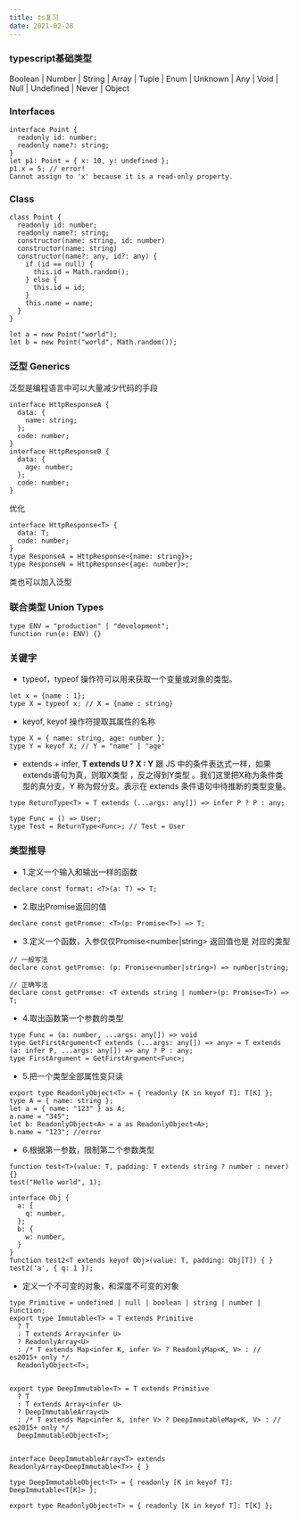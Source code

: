 ```yaml
---
title: ts复习
date: 2021-02-28
---
```


### typescript基础类型

Boolean | Number | String | Array | Tuple | Enum | Unknown | Any | Void | Null | Undefined | Never | Object

### Interfaces

```
interface Point {
  readonly id: number;
  readonly name?: string;
}
let p1: Point = { x: 10, y: undefined };
p1.x = 5; // error!
Cannot assign to 'x' because it is a read-only property.
```

### Class
```
class Point {
  readonly id: number;
  readonly name?: string;
  constructor(name: string, id: number)
  constructor(name: string)
  constructor(name?: any, id?: any) {
    if (id == null) {
      this.id = Math.random();
    } else {
      this.id = id;
    }
    this.name = name;
  }
}

let a = new Point("world");
let b = new Point("world", Math.random());
```

### 泛型 Generics
泛型是编程语言中可以大量减少代码的手段

```
interface HttpResponseA {
  data: {
    name: string;
  };
  code: number;
}
interface HttpResponseB {
  data: {
    age: number;
  };
  code: number;
}
```
优化
```
interface HttpResponse<T> {
  data: T;
  code: number;
}
type ResponseA = HttpResponse<{name: string}>;
type ResponseN = HttpResponse<{age: number}>;
```
类也可以加入泛型

### 联合类型 Union Types

```
type ENV = "production" | "development";
function run(e: ENV) {}
```

### 关键字


* typeof，typeof 操作符可以用来获取一个变量或对象的类型。
```
let x = {name : 1};
type X = typeof x; // X = {name : string}
```
* keyof, keyof 操作符提取其属性的名称
```
type X = { name: string, age: number };
type Y = keyof X; // Y = "name" | "age"
```

* extends + infer, **T extends U ? X : Y**  跟 JS 中的条件表达式一样，如果extends语句为真，则取X类型 ，反之得到Y类型 。我们这里把X称为条件类型的真分支，Y 称为假分支。表示在 extends 条件语句中待推断的类型变量。
```
type ReturnType<T> = T extends (...args: any[]) => infer P ? P : any;

type Func = () => User;
type Test = ReturnType<Func>; // Test = User
```

### 类型推导

* 1.定义一个输入和输出一样的函数

```
declare const format: <T>(a: T) => T;
```
* 2.取出Promise返回的值

```
declare const getPromse: <T>(p: Promise<T>) => T;
```
* 3.定义一个函数，入参仅仅Promise<number|string> 返回值也是 对应的类型

```
// 一般写法
declare const getPromse: (p: Promise<number|string>) => number|string;

// 正确写法
declare const getPromse: <T extends string | number>(p: Promise<T>) => T;
```
* 4.取出函数第一个参数的类型
```
type Func = (a: number, ...args: any[]) => void
type GetFirstArgument<T extends (...args: any[]) => any> = T extends (a: infer P, ...args: any[]) => any ? P : any;
type FirstArgument = GetFirstArgument<Func>;
```
* 5.把一个类型全部属性变只读
```
export type ReadonlyObject<T> = { readonly [K in keyof T]: T[K] };
type A = { name: string };
let a = { name: "123" } as A;
a.name = "345";
let b: ReadonlyObject<A> = a as ReadonlyObject<A>;
b.name = "123"; //error
```
* 6.根据第一参数，限制第二个参数类型
```
function test<T>(value: T, padding: T extends string ? number : never) {}
test("Hello world", 1);

interface Obj {
  a: {
    q: number,
  };
  b: {
    w: number,
  }
}
function test2<T extends keyof Obj>(value: T, padding: Obj[T]) { }
test2('a', { q: 1 });
```
* 定义一个不可变的对象，和深度不可变的对象

```
type Primitive = undefined | null | boolean | string | number | Function;
export type Immutable<T> = T extends Primitive
  ? T
  : T extends Array<infer U>
  ? ReadonlyArray<U>
  : /* T extends Map<infer K, infer V> ? ReadonlyMap<K, V> : // es2015+ only */
  ReadonlyObject<T>;


export type DeepImmutable<T> = T extends Primitive
  ? T
  : T extends Array<infer U>
  ? DeepImmutableArray<U>
  : /* T extends Map<infer K, infer V> ? DeepImmutableMap<K, V> : // es2015+ only */
  DeepImmutableObject<T>;


interface DeepImmutableArray<T> extends ReadonlyArray<DeepImmutable<T>> { }

type DeepImmutableObject<T> = { readonly [K in keyof T]: DeepImmutable<T[K]> };

export type ReadonlyObject<T> = { readonly [K in keyof T]: T[K] };
```




